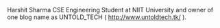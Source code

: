 Harshit Sharma CSE Engineering Student at NIIT University and owner of one blog name as UNTOLD_TECH ( http://www.untoldtech.tk/ ).
